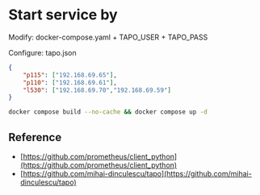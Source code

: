 # Start service by

Modify: docker-compose.yaml
    + TAPO_USER
    + TAPO_PASS

Configure: tapo.json

```json
{
    "p115": ["192.168.69.65"],
    "p110": ["192.168.69.61"],
    "l530": ["192.168.69.70","192.168.69.59"]
}
```

```bash
docker compose build --no-cache && docker compose up -d
```

## Reference

+ [https://github.com/prometheus/client_python](https://github.com/prometheus/client_python)
+ [https://github.com/mihai-dinculescu/tapo](https://github.com/mihai-dinculescu/tapo)